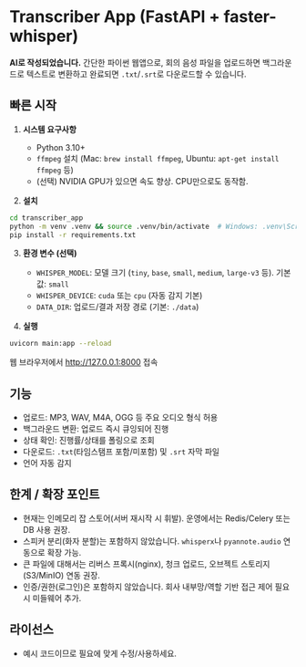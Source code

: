 # Transcriber App (FastAPI + faster-whisper)

<b>AI로 작성되었습니다.</b>
간단한 파이썬 웹앱으로, 회의 음성 파일을 업로드하면 백그라운드로 텍스트로 변환하고
완료되면 `.txt`/`.srt`로 다운로드할 수 있습니다.

## 빠른 시작

1) **시스템 요구사항**
   - Python 3.10+
   - `ffmpeg` 설치 (Mac: `brew install ffmpeg`, Ubuntu: `apt-get install ffmpeg` 등)
   - (선택) NVIDIA GPU가 있으면 속도 향상. CPU만으로도 동작함.

2) **설치**
```bash
cd transcriber_app
python -m venv .venv && source .venv/bin/activate  # Windows: .venv\Scripts\activate
pip install -r requirements.txt
```

3) **환경 변수 (선택)**
   - `WHISPER_MODEL`: 모델 크기 (`tiny`, `base`, `small`, `medium`, `large-v3` 등). 기본값: `small`
   - `WHISPER_DEVICE`: `cuda` 또는 `cpu` (자동 감지 기본)
   - `DATA_DIR`: 업로드/결과 저장 경로 (기본: `./data`)

4) **실행**
```bash
uvicorn main:app --reload
```
웹 브라우저에서 http://127.0.0.1:8000 접속

## 기능
- 업로드: MP3, WAV, M4A, OGG 등 주요 오디오 형식 허용
- 백그라운드 변환: 업로드 즉시 큐잉되어 진행
- 상태 확인: 진행률/상태를 폴링으로 조회
- 다운로드: `.txt`(타임스탬프 포함/미포함) 및 `.srt` 자막 파일
- 언어 자동 감지

## 한계 / 확장 포인트
- 현재는 인메모리 잡 스토어(서버 재시작 시 휘발). 운영에서는 Redis/Celery 또는 DB 사용 권장.
- 스피커 분리(화자 분할)는 포함하지 않았습니다. `whisperx`나 `pyannote.audio` 연동으로 확장 가능.
- 큰 파일에 대해서는 리버스 프록시(nginx), 청크 업로드, 오브젝트 스토리지(S3/MinIO) 연동 권장.
- 인증/권한(로그인)은 포함하지 않았습니다. 회사 내부망/역할 기반 접근 제어 필요시 미들웨어 추가.

## 라이선스
- 예시 코드이므로 필요에 맞게 수정/사용하세요.
